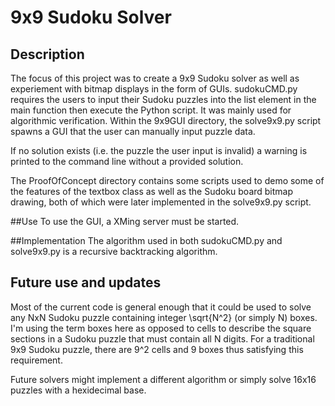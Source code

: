 # 9x9 Sudoku Solver

## Description
The focus of this project was to create a 9x9 Sudoku solver as well as experiement with bitmap displays in the form of GUIs.  sudokuCMD.py requires the users to input their Sudoku puzzles into the list element in the main function then execute the Python script.  It was mainly used for algorithmic verification.  Within the 9x9GUI directory, the solve9x9.py script spawns a GUI that the user can manually input puzzle data.

If no solution exists (i.e. the puzzle the user input is invalid) a warning is printed to the command line without a provided solution.

The ProofOfConcept directory contains some scripts used to demo some of the features of the textbox class as well as the Sudoku board bitmap drawing, both of which were later implemented in the solve9x9.py script.

##Use
To use the GUI, a XMing server must be started.

##Implementation
The algorithm used in both sudokuCMD.py and solve9x9.py is a recursive backtracking algorithm.

## Future use and updates
Most of the current code is general enough that it could be used to solve any NxN Sudoku puzzle containing integer \sqrt{N^2} (or simply N) boxes. I'm using the term boxes here as opposed to cells to describe the square sections in a Sudoku puzzle that must contain all N digits.  For a traditional 9x9 Sudoku puzzle, there are 9^2 cells and 9 boxes thus satisfying this requirement.

Future solvers might implement a different algorithm or simply solve 16x16 puzzles with a hexidecimal base.